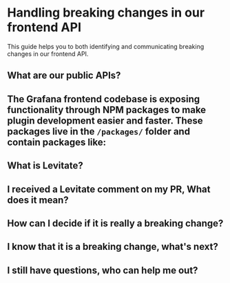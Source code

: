 # Handling breaking changes in our frontend API

This guide helps you to both identifying and communicating breaking changes in our frontend API.


## What are our public APIs?

The Grafana frontend codebase is exposing functionality through NPM packages to make plugin development easier and faster.
These packages live in the `/packages/` folder and contain packages like:
- 




## What is Levitate?

## I received a Levitate comment on my PR, What does it mean?

## How can I decide if it is really a breaking change?

## I know that it is a breaking change, what's next?

## I still have questions, who can help me out?
